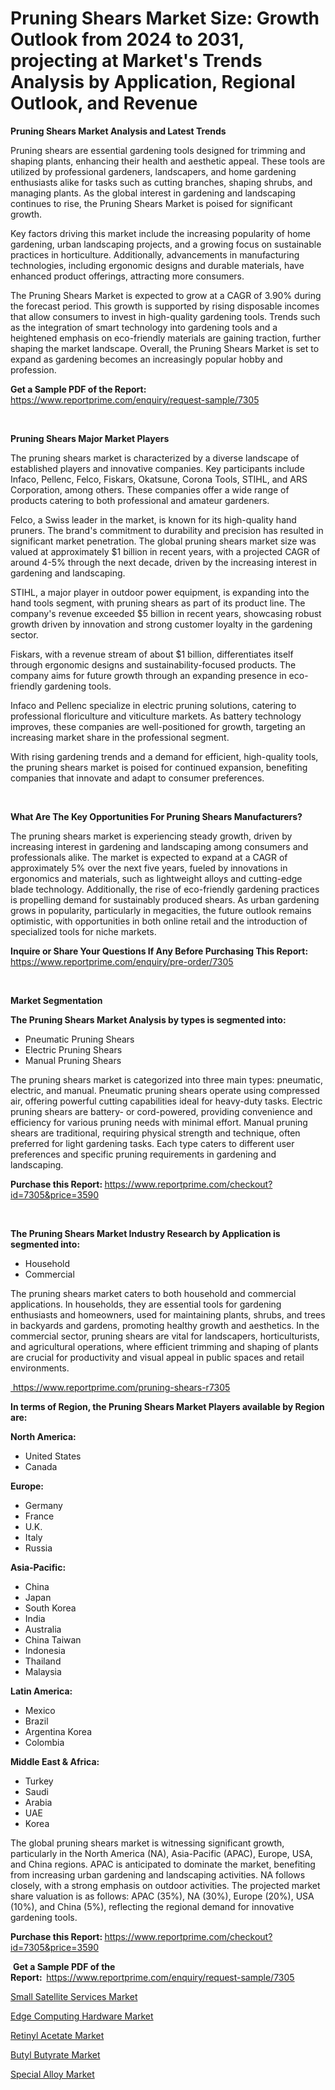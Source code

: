 <p><h1>Pruning Shears Market Size: Growth Outlook from 2024 to 2031, projecting at Market's Trends Analysis by Application, Regional Outlook, and Revenue</h1></p><p><strong>Pruning Shears Market Analysis and Latest Trends</strong></p>
<p><p>Pruning shears are essential gardening tools designed for trimming and shaping plants, enhancing their health and aesthetic appeal. These tools are utilized by professional gardeners, landscapers, and home gardening enthusiasts alike for tasks such as cutting branches, shaping shrubs, and managing plants. As the global interest in gardening and landscaping continues to rise, the Pruning Shears Market is poised for significant growth. </p><p>Key factors driving this market include the increasing popularity of home gardening, urban landscaping projects, and a growing focus on sustainable practices in horticulture. Additionally, advancements in manufacturing technologies, including ergonomic designs and durable materials, have enhanced product offerings, attracting more consumers.</p><p>The Pruning Shears Market is expected to grow at a CAGR of 3.90% during the forecast period. This growth is supported by rising disposable incomes that allow consumers to invest in high-quality gardening tools. Trends such as the integration of smart technology into gardening tools and a heightened emphasis on eco-friendly materials are gaining traction, further shaping the market landscape. Overall, the Pruning Shears Market is set to expand as gardening becomes an increasingly popular hobby and profession.</p></p>
<p><strong>Get a Sample PDF of the Report:&nbsp;</strong> <a href="https://www.reportprime.com/enquiry/request-sample/7305">https://www.reportprime.com/enquiry/request-sample/7305</a></p>
<p>&nbsp;</p>
<p><strong>Pruning Shears Major Market Players</strong></p>
<p><p>The pruning shears market is characterized by a diverse landscape of established players and innovative companies. Key participants include Infaco, Pellenc, Felco, Fiskars, Okatsune, Corona Tools, STIHL, and ARS Corporation, among others. These companies offer a wide range of products catering to both professional and amateur gardeners.</p><p>Felco, a Swiss leader in the market, is known for its high-quality hand pruners. The brand's commitment to durability and precision has resulted in significant market penetration. The global pruning shears market size was valued at approximately $1 billion in recent years, with a projected CAGR of around 4-5% through the next decade, driven by the increasing interest in gardening and landscaping.</p><p>STIHL, a major player in outdoor power equipment, is expanding into the hand tools segment, with pruning shears as part of its product line. The company's revenue exceeded $5 billion in recent years, showcasing robust growth driven by innovation and strong customer loyalty in the gardening sector.</p><p>Fiskars, with a revenue stream of about $1 billion, differentiates itself through ergonomic designs and sustainability-focused products. The company aims for future growth through an expanding presence in eco-friendly gardening tools.</p><p>Infaco and Pellenc specialize in electric pruning solutions, catering to professional floriculture and viticulture markets. As battery technology improves, these companies are well-positioned for growth, targeting an increasing market share in the professional segment.</p><p>With rising gardening trends and a demand for efficient, high-quality tools, the pruning shears market is poised for continued expansion, benefiting companies that innovate and adapt to consumer preferences.</p></p>
<p>&nbsp;</p>
<p><strong>What Are The Key Opportunities For Pruning Shears Manufacturers?</strong></p>
<p><p>The pruning shears market is experiencing steady growth, driven by increasing interest in gardening and landscaping among consumers and professionals alike. The market is expected to expand at a CAGR of approximately 5% over the next five years, fueled by innovations in ergonomics and materials, such as lightweight alloys and cutting-edge blade technology. Additionally, the rise of eco-friendly gardening practices is propelling demand for sustainably produced shears. As urban gardening grows in popularity, particularly in megacities, the future outlook remains optimistic, with opportunities in both online retail and the introduction of specialized tools for niche markets.</p></p>
<p><strong>Inquire or Share Your Questions If Any Before Purchasing This Report:</strong> <a href="https://www.reportprime.com/enquiry/pre-order/7305">https://www.reportprime.com/enquiry/pre-order/7305</a></p>
<p>&nbsp;</p>
<p><strong>Market Segmentation</strong></p>
<p><strong>The Pruning Shears Market Analysis by types is segmented into:</strong></p>
<p><ul><li>Pneumatic Pruning Shears</li><li>Electric Pruning Shears</li><li>Manual Pruning Shears</li></ul></p>
<p><p>The pruning shears market is categorized into three main types: pneumatic, electric, and manual. Pneumatic pruning shears operate using compressed air, offering powerful cutting capabilities ideal for heavy-duty tasks. Electric pruning shears are battery- or cord-powered, providing convenience and efficiency for various pruning needs with minimal effort. Manual pruning shears are traditional, requiring physical strength and technique, often preferred for light gardening tasks. Each type caters to different user preferences and specific pruning requirements in gardening and landscaping.</p></p>
<p><strong>Purchase this Report:&nbsp;</strong><a href="https://www.reportprime.com/checkout?id=7305&price=3590">https://www.reportprime.com/checkout?id=7305&price=3590</a></p>
<p>&nbsp;</p>
<p><strong>The Pruning Shears Market Industry Research by Application is segmented into:</strong></p>
<p><ul><li>Household</li><li>Commercial</li></ul></p>
<p><p>The pruning shears market caters to both household and commercial applications. In households, they are essential tools for gardening enthusiasts and homeowners, used for maintaining plants, shrubs, and trees in backyards and gardens, promoting healthy growth and aesthetics. In the commercial sector, pruning shears are vital for landscapers, horticulturists, and agricultural operations, where efficient trimming and shaping of plants are crucial for productivity and visual appeal in public spaces and retail environments.</p></p>
<p><a href="https://www.reportprime.com/pruning-shears-r7305">&nbsp;https://www.reportprime.com/pruning-shears-r7305</a></p>
<p><strong>In terms of Region, the Pruning Shears Market Players available by Region are:</strong></p>
<p>
    <p> <strong> North America: </strong>
        <ul>
            <li>United States</li>
            <li>Canada</li>
        </ul>
        </p> 
    <p> <strong> Europe: </strong>
        <ul>
            <li>Germany</li>
            <li>France</li>
            <li>U.K.</li>
            <li>Italy</li>
            <li>Russia</li>
        </ul>
        </p> 
    <p> <strong> Asia-Pacific: </strong>
        <ul>
            <li>China</li>
            <li>Japan</li>
            <li>South Korea</li>
            <li>India</li>
            <li>Australia</li>
            <li>China Taiwan</li>
            <li>Indonesia</li>
            <li>Thailand</li>
            <li>Malaysia</li>
        </ul>
        </p> 
    <p> <strong> Latin America: </strong>
        <ul>
            <li>Mexico</li>
            <li>Brazil</li>
            <li>Argentina Korea</li>
            <li>Colombia</li>
        </ul>
        </p> 
    <p> <strong> Middle East & Africa: </strong>
        <ul>
            <li>Turkey</li>
            <li>Saudi</li>
            <li>Arabia</li>
            <li>UAE</li>
            <li>Korea</li>
        </ul>
    </p>
    </p>
<p><p>The global pruning shears market is witnessing significant growth, particularly in the North America (NA), Asia-Pacific (APAC), Europe, USA, and China regions. APAC is anticipated to dominate the market, benefiting from increasing urban gardening and landscaping activities. NA follows closely, with a strong emphasis on outdoor activities. The projected market share valuation is as follows: APAC (35%), NA (30%), Europe (20%), USA (10%), and China (5%), reflecting the regional demand for innovative gardening tools.</p></p>
<p><strong>Purchase this Report: </strong><a href="https://www.reportprime.com/checkout?id=7305&price=3590">https://www.reportprime.com/checkout?id=7305&price=3590</a></p>
<p>&nbsp;<strong>Get a Sample PDF of the Report:&nbsp;&nbsp;</strong><a href="https://www.reportprime.com/enquiry/request-sample/7305">https://www.reportprime.com/enquiry/request-sample/7305</a></p>
<p><strong></strong></p>
<p><p><a href="https://www.linkedin.com/pulse/small-satellite-services-market-size-share-analysis-growth-pvkef?trackingId=LDW0JUuHTnWNqvDQhgPB2w%3D%3D">Small Satellite Services Market</a></p><p><a href="https://medium.com/@kaitlynkristyfj13/edge-computing-hardware-market-2024-2031-industry-insights-and-investment-opportunities-34f8fda08fce">Edge Computing Hardware Market</a></p><p><a href="https://issuu.com/reportprime-2/docs/retinyl-acetate-market-size-2030.pp_afc2357da40867">Retinyl Acetate Market</a></p><p><a href="https://issuu.com/reportprime-2/docs/butyl-butyrate-market-size-2030.ppt_135b0d3df29f16">Butyl Butyrate Market</a></p><p><a href="https://medium.com/@laurenfernandez78/how-regional-markets-are-adapting-to-special-alloy-market-innovations-0fd79331c999">Special Alloy Market</a></p></p>